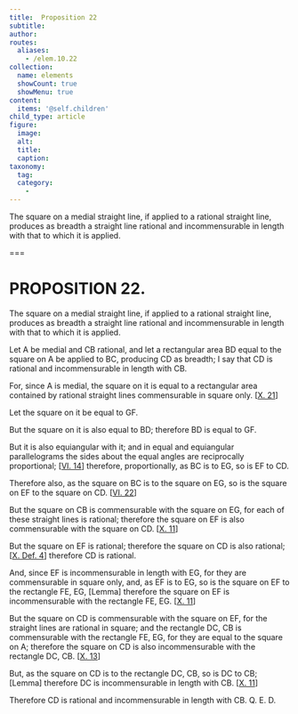 ```yaml
---
title:  Proposition 22
subtitle: 
author:
routes:
  aliases:
    - /elem.10.22
collection:
  name: elements
  showCount: true
  showMenu: true
content:
  items: '@self.children'
child_type: article
figure:
  image:
  alt:
  title:
  caption:
taxonomy:
  tag:
  category:
    - 
---
```


<p><hi rend="ital">The square on a medial straight line, if applied to a rational straight line, produces as breadth a straight line rational and incommensurable in length with that to which it is applied</hi>. </p>

===

<h1>PROPOSITION 22.</h1>
<p><span class="ital">The square on a medial straight line, if applied to a rational straight line, produces as breadth a straight line rational and incommensurable in length with that to which it is applied</span>. </p>

<p>Let <span class="ital">A</span> be medial and <span class="ital">CB</span> rational, and let a rectangular area <span class="ital">BD</span> equal to the square on <span class="ital">A</span> be applied to <span class="ital">BC</span>, producing <span class="ital">CD</span> as breadth; I say that <span class="ital">CD</span> is rational and incommensurable in length with <span class="ital">CB</span>. </p>

<p>For, since <span class="ital">A</span> is medial, the square on it is equal to a rectangular area contained by rational straight lines commensurable in square only. [<a href="/elem.10.21">X. 21</a>] 
      </p>

<p>Let the square on it be equal to <span class="ital">GF</span>. </p>

<p>But the square on it is also equal to <span class="ital">BD</span>; therefore <span class="ital">BD</span> is equal to <span class="ital">GF</span>. </p>

<p>But it is also equiangular with it; and in equal and equiangular parallelograms the sides about the equal angles are reciprocally proportional; [<a href="/elem.6.14">VI. 14</a>] therefore, proportionally, as <span class="ital">BC</span> is to <span class="ital">EG</span>, so is <span class="ital">EF</span> to <span class="ital">CD</span>. </p>

<p>Therefore also, as the square on <span class="ital">BC</span> is to the square on <span class="ital">EG</span>, so is the square on <span class="ital">EF</span> to the square on <span class="ital">CD</span>. [<a href="/elem.6.22">VI. 22</a>] <pb n="52"/></p>

<p>But the square on <span class="ital">CB</span> is commensurable with the square on <span class="ital">EG</span>, for each of these straight lines is rational; therefore the square on <span class="ital">EF</span> is also commensurable with the square on <span class="ital">CD</span>. [<a href="/elem.10.11">X. 11</a>] </p>

<p>But the square on <span class="ital">EF</span> is rational; therefore the square on <span class="ital">CD</span> is also rational; [<a href="/elem.10.def.4">X. Def. 4</a>] therefore <span class="ital">CD</span> is rational. </p>

<p>And, since <span class="ital">EF</span> is incommensurable in length with <span class="ital">EG</span>, for they are commensurable in square only, and, as <span class="ital">EF</span> is to <span class="ital">EG</span>, so is the square on <span class="ital">EF</span> to the rectangle <span class="ital">FE</span>, <span class="ital">EG</span>, [Lemma] therefore the square on <span class="ital">EF</span> is incommensurable with the rectangle <span class="ital">FE</span>, <span class="ital">EG</span>. [<a href="/elem.10.11">X. 11</a>] </p>

<p>But the square on <span class="ital">CD</span> is commensurable with the square on <span class="ital">EF</span>, for the straight lines are rational in square; and the rectangle <span class="ital">DC</span>, <span class="ital">CB</span> is commensurable with the rectangle <span class="ital">FE</span>, <span class="ital">EG</span>, for they are equal to the square on <span class="ital">A</span>; therefore the square on <span class="ital">CD</span> is also incommensurable with the rectangle <span class="ital">DC</span>, <span class="ital">CB</span>. [<a href="/elem.10.13">X. 13</a>] </p>

<p>But, as the square on <span class="ital">CD</span> is to the rectangle <span class="ital">DC</span>, <span class="ital">CB</span>, so is <span class="ital">DC</span> to <span class="ital">CB</span>; [Lemma] therefore <span class="ital">DC</span> is incommensurable in length with <span class="ital">CB</span>. [<a href="/elem.10.11">X. 11</a>] </p>

<p>Therefore <span class="ital">CD</span> is rational and incommensurable in length with <span class="ital">CB</span>. Q. E. D.</p>
